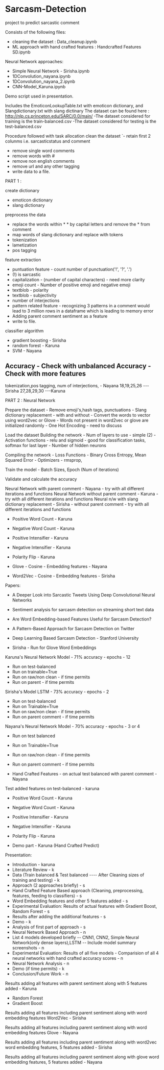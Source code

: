 # Sarcasm-Detection
project to predict sarcastic comment

Consists of the following files:
- cleaning the dataset : Data_cleanup.ipynb
- ML approach with hand crafted features : Handcrafted Features SD.ipynb

Neural Network approaches:
- Simple Neural Network - Sirisha.ipynb
- 1DConvolution_nayana.ipynb
- 1DConvolution_nayana_2.ipynb
- CNN-Model_Karuna.ipynb

Demo script used in presentation. 

Includes the EmoticonLookupTable.txt with emoticon dictionary, and Slangdictionary.txt with slang dictinary
The dataset can be found here : http://nlp.cs.princeton.edu/SARC/0.0/main/
-The dataset considered for training is the train-balanced.csv 
-The dataset considered for testing is the test-balanced.csv

Procedure followed with task allocation
 clean the dataset
 `- retain first 2 colunms i.e. sarcasticstatus and comment 
  - remove single word comments
  - remove words with #
  - remove non english comments
  - remove url and any other tagging
  - write data to a file.
  
 PART 1 : 
 
 create dictionary
  - emoticon dictionary
  - slang dictionary

 preprocess the data
  - replace the words within * * by capital letters and remove the * from comment 
  - map words of slang dictionary and replace with tokens
  - tokenization 
  - lametization
  - pos tagging 
  
 feature extraction
  - puntuation feature - count number of punctuation('!', '?', '.')
  - (!) is sarcastic
  - capitalization - (number of capital characters) - need more clarity
  - emoji count - Number of positive emoji and negative emoji
  - textblob - polarity 
  - textblob - subjectivity
  - number of interjections
  - pattern related feature - recognizing 3 patterns in a comment would lead to 3 million rows in a dataframe which is leading to memory                               error
  - Adding parent comment sentiment as a feature
  - write to file.
  
 classifier algorithm 
  - gradient boosting - Sirisha
  - random forest - Karuna
  - SVM - Nayana
  
  
  Accuracy - Check with unbalanced
  Accuracy - Check with more features
  -------------------------------------
  
  tokenization,pos tagging, num of interjections, - Nayana
  18,19,25,26 --- Sirisha 
  27,28,29,30 ---Karuna
  
 PART 2 : 
  Neural Network
  
  Prepare the dataset
    - Remove emoji's,hash tags, punctuations
    - Slang dictionary replacement - with and without
    - Convert the words to vector using word2vec or Glove 
    - Words not present in word2vec or glove are initialized randomly
    - One Hot Encoding - need to discuss
    
  Load the dataset
  Building the network
    - Num of layers to use - simple (2)
    - Activation functions - relu and sigmoid - good for classification tasks, softmax for last layer
    - Number of hidden neurons
  
  Compiling the network
    - Loss Functions - Binary Cross Entropy, Mean Squared Error
    - Optimizers - rmsprop,
    
  Train the model
    - Batch Sizes, Epoch (Num of iterations)
    
  Validate and calculate the accuracy
  
  
  Neural Network with parent comment - Nayana - try with all different iterations and functions
  Neural Network without parent comment - Karuna -  try with all different iterations and functions
  Neural n/w with slang dictionary replacement - Sirisha - without parent comment -  try with all different iterations and functions
  
  
  
  - Positive Word Count - Karuna
  - Negative Word Count - Karuna
  - Positive Intensifier - Karuna
  - Negative Intensifier - Karuna
  - Polarity Flip - Karuna
  
  
  - Glove - Cosine - Embedding features - Nayana
  - Word2Vec - Cosine - Embedding features - Sirisha
  
  
  Papers:
  
  - A Deeper Look into Sarcastic Tweets Using Deep Convolutional Neural Networks
  - Sentiment analysis for sarcasm detection on streaming short text data
  - Are Word Embedding-based Features Useful for Sarcasm Detection?
  - A Pattern-Based Approach for Sarcasm Detection on Twitter
  - Deep Learning Based Sarcasm Detection - Stanford University
  
  - Sirisha - Run for Glove Word Embeddings
  
  Karuna's Neural Network Model - 71% accuracy  - epochs - 12
  - Run on test-balanced
  - Run on trainable=True
  - Run on raw/non clean - if time permits
  - Run on parent - if time permits
    
  Sirisha's Model LSTM - 73% accuracy - epochs - 2
  - Run on test-balanced
  - Run on Trainable=True
  - Run on raw/non clean - if time permits
  - Run on parent comment - if time permits
    
  Nayana's Neural Network Model - 70% accuracy - epochs - 3 or 4
  - Run on test balanced
  - Run on Trainable=True
  - Run on raw/non clean - if time permits
  - Run on parent comment - if time permits
    
 - Hand Crafted Features - on actual test balanced with parent comment - Nayana
 
 Test added features on test-balanced - karuna
  - Positive Word Count - Karuna
  - Negative Word Count - Karuna
  - Positive Intensifier - Karuna
  - Negative Intensifier - Karuna
  - Polarity Flip - Karuna
 
 - Demo part - Karuna (Hand Crafted Predict)
 
 
 Presentation:
 
 - Introduction - karuna
 - Literature Review - k 
 - Data (Train balanced & Test balanced ---- After Cleaning sizes of training and testing) - k
 - Approach (2 approaches briefly) - s
 - Hand Crafted Feature Based approach (Cleaning, preprocessing, features, feeding to classifiers) - s
 - Word Embedding features and other 5 features added - s
 - Experimental Evaluation: Results of actual features with Gradient Boost, Random Forest - s
 - Results after adding the additional features - s 
 - Demo - k 
 - Analysis of first part of approach - s
 - Neural Network Based Approach - n
 - List 4 models developed briefly -- CNN1, CNN2, Simple Neural Network(only dense layers),LSTM -- Include model summary screenshots - n
 - Experimental Evaluation: Results of all five models - Comparision of all 4 neural networks with hand crafted accuracy scores - n
 - Neural Network Analysis - n
 - Demo (if time permits) - k
 - Conclusion/Future Work - n
 
Results adding all features with parent sentiment along with 5 features added - Karuna
 - Random Forest 
 - Gradient Boost

Results adding all features including parent sentiment along with word embedding features Word2Vec - Sirisha

Results adding all features including parent sentiment along with word embedding features Glove - Nayana

Results adding all features including parent sentiment along with word2vec word embedding features, 5 features added - Sirisha

Results adding all features including parent sentiment along with glove word embedding features, 5 features added - Nayana
